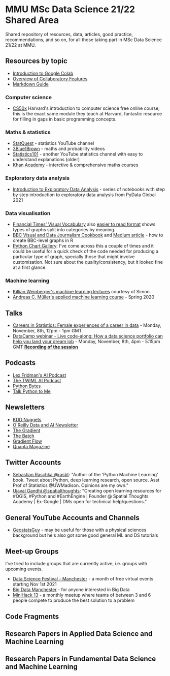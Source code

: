 # MMU MSc Data Science 21/22 Shared Area

Shared repository of resources, data, articles, good practice, recommendations, and so on, for all those taking part in MSc Data Science 21/22 at MMU.

## Resources by topic
<ul>
 <li><a href="https://www.youtube.com/watch?v=inN8seMm7UI">Introduction to Google Colab</a></li>
 <li><a href="https://colab.research.google.com/notebooks/basic_features_overview.ipynb">Overview of Collaboratory Features</a></li>
 <li><a href="https://colab.research.google.com/notebooks/markdown_guide.ipynb">Markdown Guide</a></li>
</ul>

### Computer science
* [CS50x](https://cs50.harvard.edu/x/2021/) Harvard's introduction to computer science free online course; this is the exact same module they teach at Harvard, fantastic resource for filling in gaps in basic programming concepts.

### Maths & statistics
* [StatQuest](https://www.youtube.com/c/joshstarmer/playlists) - statistics YouTube channel
* [3Blue1Brown](https://www.3blue1brown.com/#lessons) - maths and probability videos
* [Statistics101](https://www.youtube.com/c/BrandonFoltz/playlists?view=50&sort=dd&shelf_id=3) - another YouTube statistics channel with easy to understand explanations (older)
* [Khan Academy](https://www.khanacademy.org/) - interctive & comprehensive maths courses

### Exploratory data analysis
* [Introduction to Exploratory Data Analysis](https://github.com/sesise0307/pydata2021-eda) - series of notebooks with step by step introduction to exploratory data analysis from PyData Global 2021

### Data visualisation
* [Financial Times' Visual Vocabulary](https://github.com/Financial-Times/chart-doctor/blob/main/visual-vocabulary/FT4schools_RGS.pdf) also [easier to read format](https://ft-interactive.github.io/visual-vocabulary/) shows types of graphs split into categories by meaning.
* [BBC Visual and Data Journalism Cookbook](https://bbc.github.io/rcookbook/#how_to_create_bbc_style_graphics) and [Medium article](https://medium.com/bbc-visual-and-data-journalism/how-the-bbc-visual-and-data-journalism-team-works-with-graphics-in-r-ed0b35693535) - how to create BBC-level graphs in R
* [Python Chart Gallery](https://www.python-graph-gallery.com/all-charts/): I've come across this a couple of times and it could be useful for a quick check of the code needed for producing a particular type of graph, specially those that might involve customisation. Not sure about the quality/consistency, but it looked fine at a first glance.


### Machine learning
* [Killian Weinberger's machine learning lectures](https://www.youtube.com/channel/UC7p_I0qxYZP94vhesuLAWNA/videos) courtesy of Simon
* [Andreas C. Müller's applied machine learning course](https://www.cs.columbia.edu/~amueller/comsw4995s20/schedule/) - Spring 2020 

## Talks
<ul>
 <li><a href="https://www.rss.org.uk/training-events/events/careers-in-statistics-female-experiences-of-a-care/#eventoverview">Careers in Statistics: Female experiences of a career in data</a> - Monday, November, 8th, 12pm - 1pm GMT</li>
  <li><a href="https://www.datacamp.com/live/lca-portfolio-via-workspace">DataCamp webinar - Live code-along: How a data science portfolio can help you land your dream job</a> - Monday, November, 8th, 4pm - 5:15pm GMT <a href="https://www.youtube.com/watch?v=7_VIjcFKHZo"><b>Recording of the session</a></b></li>
  </ul>

## Podcasts
<ul>
 <li><a href="https://www.youtube.com/c/lexfridman">Lex Fridman's AI Podcast</a></li>
 <li><a href="https://twimlai.com/shows/">The TWIML AI Podcast</a></li>
 <li><a href="https://pythonbytes.fm/">Python Bytes</a></li>
 <li><a href="https://talkpython.fm/">Talk Python to Me</a></li>
</ul>

## Newsletters

* [KDD Nuggets](https://www.kdnuggets.com/)
* <a href="https://www.oreilly.com/emails/newsletters/">O'Reilly Data and AI Newsletter</a>
* <a href="https://thegradientpub.substack.com/">The Gradient</a>
* <a href="https://read.deeplearning.ai/the-batch/">The Batch</a>
* <a href="https://gradientflow.substack.com/subscribe">Gradient Flow</a>
* <a href="https://www.quantamagazine.org/">Quanta Magazine</a>

## Twitter Accounts

* [Sebastian Raschka @rasbt](https://twitter.com/rasbt?s=20): "Author of the 'Python Machine Learning' book. Tweet about Python, deep learning research, open source. Asst Prof of Statistics @UWMadison. Opinions are my own."
* <a href="https://twitter.com/spatialthoughts">Ujaval Gandhi @spatialthoughts</a>: "Creating open learning resources for #QGIS, #Python and #EarthEngine | Founder @ Spatial Thoughts Academy | Ex-Google | DMs open for technical help/questions."

## General YouTube Accounts and Channels
<ul>
 <li><a href="https://www.youtube.com/c/GeostatsGuyLectures">GeostatsGuy</a> - may be useful for those with a physical sciences background but he's also got some good general ML and DS tutorials</li>
</ul>

## Meet-up Groups
I've tried to include groups that are currently active, i.e. groups with upcoming events.

<ul>
  <li><a href="https://www.meetup.com/Data-Science-Festival-Manchester/">Data Science Festival - Manchester</a> - a month of free virtual events starting Nov 1st 2021</li>
  <li><a href="https://www.meetup.com/BigDataManchester/">Big Data Manchester</a> - for anyone interested in Big Data</li>
  <li><a href="https://www.meetup.com/mini-hack/events/280072661">MiniHack 13</a> - a monthly meetup where teams of between 3 and 6 people compete to produce the best solution to a problem</li>
</ul>


## Code Fragments


## Research Papers in Applied Data Science and Machine Learning


## Research Papers in Fundamental Data Science and Machine Learning


